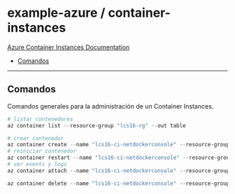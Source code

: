 # example-azure / container-instances

[Azure Container Instances Documentation](https://learn.microsoft.com/en-us/azure/container-instances)

- [Comandos](#comandos)

---

## Comandos

Comandos generales para la administración de un Container Instances.

```powershell
# listar contenedores
az container list --resource-group "lcs16-rg" --out table
```

```powershell
# crear contenedor
az container create --name "lcs16-ci-netdockerconsole" --resource-group "lcs16-rg" --image "lusalas16/welcome-to-docker:latest" --dns-name-label "lcs16-ci-netdockerconsole" --ports 3000
# reiniciar contenedor
az container restart --name "lcs16-ci-netdockerconsole" --resource-group "lcs16-rg"
# ver events y logs
az container attach --name "lcs16-ci-netdockerconsole" --resource-group "lcs16-rg"
```

```powershell
az container delete --name "lcs16-ci-netdockerconsole" --resource-group "lcs16-rg" --yes
```
